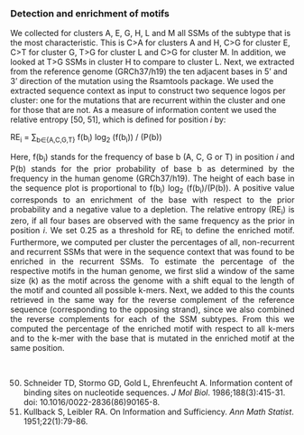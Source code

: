 <H3>Detection and enrichment of motifs</H3>

We collected for clusters A, E, G, H, L and M all SSMs of the subtype that is the most characteristic. This is C>A for clusters A and H, C>G for cluster E, C>T for cluster G, T>G for cluster L and C>G for cluster M. In addition, we looked at T>G SSMs in cluster H to compare to cluster L. Next, we extracted from the reference genome (GRCh37/h19) the ten adjacent bases in 5’ and 3’ direction of the mutation using the Rsamtools package. We used the extracted sequence context as input to construct two sequence logos per cluster: one for the mutations that are recurrent within the cluster and one for those that are not. As a measure of information content we used the relative entropy [50, 51], which is defined for position <em>i</em> by:


RE<sub>i</sub> = ∑<sub>b∈{A,C,G,T}</sub> f(b<sub>i</sub>) log<sub>2</sub>  (f(b<sub>i</sub>)) / (P(b))

<p align="justify"> Here, f(b<sub>i</sub>) stands for the frequency of base b (A, C, G or T) in position <em>i</em> and P(b) stands for the prior probability of base b as determined by the frequency in the human genome (GRCh37/h19). The height of each base in the sequence plot is proportional to f(b<sub>i</sub>) log<sub>2</sub> (f(b<sub>i</sub>)/(P(b)). A positive value corresponds to an enrichment of the base with respect to the prior probability and a negative value to a depletion. The relative entropy (RE<sub>i</sub>) is zero, if all four bases are observed with the same frequency as the prior in position <em>i</em>. We set 0.25 as a threshold for RE<sub>i</sub> to define the enriched motif. Furthermore, we computed per cluster the percentages of all, non-recurrent and recurrent SSMs that were in the sequence context that was found to be enriched in the recurrent SSMs. To estimate the percentage of the respective motifs in the human genome, we first slid a window of the same size (k) as the motif across the genome with a shift equal to the length of the motif and counted all possible k-mers. Next, we added to this the counts retrieved in the same way for the reverse complement of the reference sequence (corresponding to the opposing strand), since we also combined the reverse complements for each of the SSM subtypes. From this we computed the percentage of the enriched motif with respect to all k-mers and to the k-mer with the base that is mutated in the enriched motif at the same position.</p>

<br>

50.	Schneider TD, Stormo GD, Gold L, Ehrenfeucht A. Information content of binding sites on nucleotide sequences. <em>J Mol Biol</em>. 1986;188(3):415-31. doi: 10.1016/0022-2836(86)90165-8.<br>
51.	Kullback S, Leibler RA. On Information and Sufficiency. <em>Ann Math Statist</em>. 1951;22(1):79-86.
